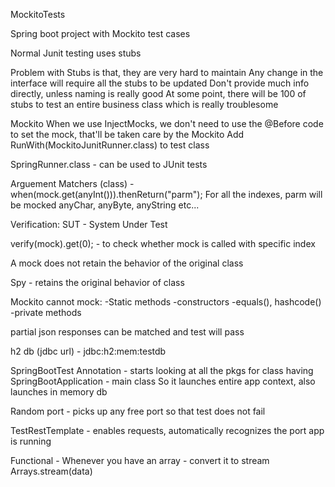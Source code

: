 MockitoTests

Spring boot project with Mockito test cases

Normal Junit testing uses stubs

Problem with Stubs is that, they are very hard to maintain
Any change in the interface will require all the stubs to be updated
Don't provide much info directly, unless naming is really good
At some point, there will be 100 of stubs to test an entire business class which is really troublesome


Mockito
When we use InjectMocks, we don't need to use the @Before code to set the mock, that'll be taken care by the Mockito
Add RunWith(MockitoJunitRunner.class) to test class

SpringRunner.class - can be used to JUnit tests

Arguement Matchers (class) - when(mock.get(anyInt())).thenReturn("parm");
For all the indexes, parm will be mocked
anyChar, anyByte, anyString etc...

Verification:
SUT - System Under Test

verify(mock).get(0); - to check whether mock is called with specific index

A mock does not retain the behavior of the original class

Spy - retains the original behavior of class

Mockito cannot mock:
	-Static methods
	-constructors
	-equals(), hashcode()
	-private methods
	
partial json responses can be matched and test will pass


h2 db (jdbc url) - jdbc:h2:mem:testdb


SpringBootTest Annotation - starts looking at all the pkgs for class having SpringBootApplication - main class
	So it launches entire app context, also launches in memory db
	
Random port - picks up any free port so that test does not fail

TestRestTemplate - enables requests, automatically recognizes the port app is running

Functional - 
Whenever you have an array - convert it to stream
Arrays.stream(data)
